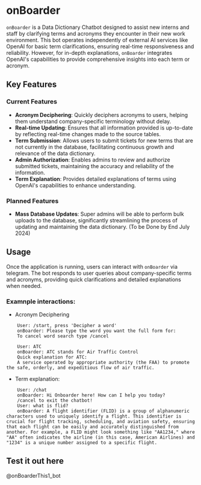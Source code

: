 # onBoarder
`onBoarder` is a Data Dictionary Chatbot designed to assist new interns and staff by clarifying terms and acronyms they encounter in their new work environment. This bot operates independently of external AI services like OpenAI for basic term clarifications, ensuring real-time responsiveness and reliability. However, for in-depth explanations, `onBoarder` integrates OpenAI's capabilities to provide comprehensive insights into each term or acronym.

## Key Features
### Current Features
- **Acronym Deciphering**: Quickly deciphers acronyms to users, helping them understand company-specific terminology without delay.
- **Real-time Updating**: Ensures that all information provided is up-to-date by reflecting real-time changes made to the source tables.
- **Term Submission**: Allows users to submit tickets for new terms that are not currently in the database, facilitating continuous growth and relevance of the data dictionary.
- **Admin Authorization**: Enables admins to review and authorize submitted tickets, maintaining the accuracy and reliability of the information.
- **Term Explanation**: Provides detailed explanations of terms using OpenAI's capabilities to enhance understanding.

### Planned Features
- **Mass Database Updates**: Super admins will be able to perform bulk uploads to the database, significantly streamlining the process of updating and maintaining the data dictionary. (To be Done by End July 2024)


## Usage
Once the application is running, users can interact with `onBoarder` via telegram. The bot responds to user queries about company-specific terms and acronyms, providing quick clarifications and detailed explanations when needed.

### Examnple interactions:
- Acronym Deciphering
```
    User: /start, press 'Decipher a word'
    onBoarder: Please type the word you want the full form for:
    To cancel word search type /cancel

    User: ATC
    onBoarder: ATC stands for Air Traffic Control
    Quick explanation for ATC:
    A service operated by appropriate authority (the FAA) to promote the safe, orderly, and expeditious flow of air traffic.
```

- Term explanation:
```
    User: /chat
    onBoarder: Hi Onboarder here! How can I help you today?
    /cancel to exit the chatbot!
    User: what is flid?
    onBoarder: A flight identifier (FLID) is a group of alphanumeric characters used to uniquely identify a flight. This identifier is crucial for flight tracking, scheduling, and aviation safety, ensuring that each flight can be easily and accurately distinguished from another. For example, a FLID might look something like "AA1234," where "AA" often indicates the airline (in this case, American Airlines) and "1234" is a unique number assigned to a specific flight.
```

## Test it out here
@onBoarderThis1_bot